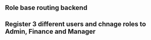 ## Role base routing backend

## Register 3 different users and chnage roles to Admin, Finance and Manager
